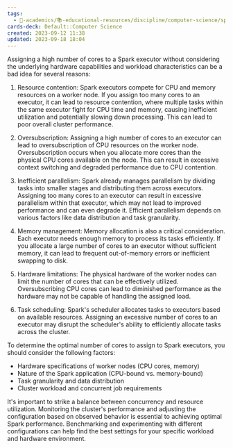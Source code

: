 ```yaml
---
tags:
  - 🔴-academics/📚-educational-resources/discipline/computer-science/spark
cards-deck: Default::Computer Science
created: 2023-09-12 11:38
updated: 2023-09-18 18:04
---
```



Assigning a high number of cores to a Spark executor without considering the underlying hardware capabilities and workload characteristics can be a bad idea for several reasons:

1. Resource contention: Spark executors compete for CPU and memory resources on a worker node. If you assign too many cores to an executor, it can lead to resource contention, where multiple tasks within the same executor fight for CPU time and memory, causing inefficient utilization and potentially slowing down processing. This can lead to poor overall cluster performance.

2. Oversubscription: Assigning a high number of cores to an executor can lead to oversubscription of CPU resources on the worker node. Oversubscription occurs when you allocate more cores than the physical CPU cores available on the node. This can result in excessive context switching and degraded performance due to CPU contention.

3. Inefficient parallelism: Spark already manages parallelism by dividing tasks into smaller stages and distributing them across executors. Assigning too many cores to an executor can result in excessive parallelism within that executor, which may not lead to improved performance and can even degrade it. Efficient parallelism depends on various factors like data distribution and task granularity.

4. Memory management: Memory allocation is also a critical consideration. Each executor needs enough memory to process its tasks efficiently. If you allocate a large number of cores to an executor without sufficient memory, it can lead to frequent out-of-memory errors or inefficient swapping to disk.

5. Hardware limitations: The physical hardware of the worker nodes can limit the number of cores that can be effectively utilized. Oversubscribing CPU cores can lead to diminished performance as the hardware may not be capable of handling the assigned load.

6. Task scheduling: Spark's scheduler allocates tasks to executors based on available resources. Assigning an excessive number of cores to an executor may disrupt the scheduler's ability to efficiently allocate tasks across the cluster.

To determine the optimal number of cores to assign to Spark executors, you should consider the following factors:

- Hardware specifications of worker nodes (CPU cores, memory)
- Nature of the Spark application (CPU-bound vs. memory-bound)
- Task granularity and data distribution
- Cluster workload and concurrent job requirements

It's important to strike a balance between concurrency and resource utilization. Monitoring the cluster's performance and adjusting the configuration based on observed behavior is essential to achieving optimal Spark performance. Benchmarking and experimenting with different configurations can help find the best settings for your specific workload and hardware environment.